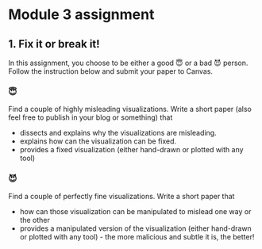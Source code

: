 # Module 3 assignment

## 1. Fix it or break it!

In this assignment, you choose to be either a good 😇 or a bad 😈 person. Follow the instruction below and submit your paper to Canvas. 

### 😇

Find a couple of highly misleading visualizations. Write a short paper (also feel free to publish in your blog or something) that 

- dissects and explains why the visualizations are misleading. 
- explains how can the visualization can be fixed. 
- provides a fixed visualization (either hand-drawn or plotted with any tool)

### 😈 

Find a couple of perfectly fine visualizations. Write a short paper that 

- how can those visualization can be manipulated to mislead one way or the other
- provides a manipulated version of the visualization (either hand-drawn or plotted with any tool) - the more malicious and subtle it is, the better!

